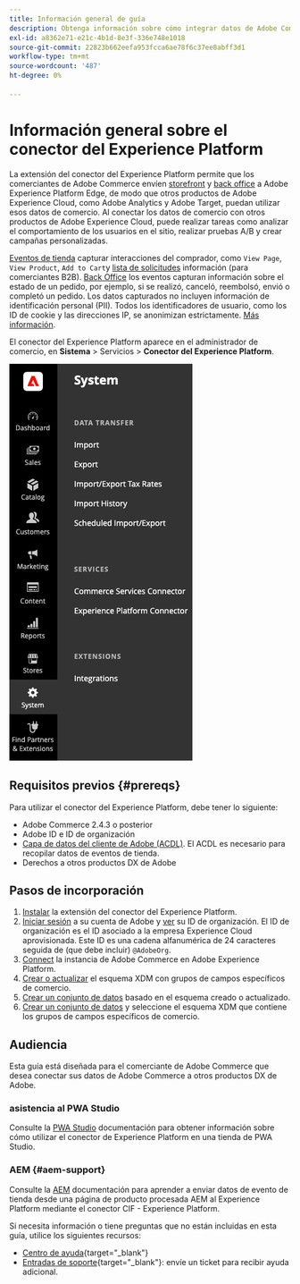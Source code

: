 ```yaml
---
title: Información general de guía
description: Obtenga información sobre cómo integrar datos de Adobe Commerce con Adobe Experience Platform mediante el conector del Experience Platform.
exl-id: a8362e71-e21c-4b1d-8e3f-336e748e1018
source-git-commit: 22823b662eefa953fcca6ae78f6c37ee8abff3d1
workflow-type: tm+mt
source-wordcount: '487'
ht-degree: 0%

---
```


# Información general sobre el conector del Experience Platform

La extensión del conector del Experience Platform permite que los comerciantes de Adobe Commerce envíen [storefront](events.md#storefront-events) y [back office](events.md#back-office-events) a Adobe Experience Platform Edge, de modo que otros productos de Adobe Experience Cloud, como Adobe Analytics y Adobe Target, puedan utilizar esos datos de comercio. Al conectar los datos de comercio con otros productos de Adobe Experience Cloud, puede realizar tareas como analizar el comportamiento de los usuarios en el sitio, realizar pruebas A/B y crear campañas personalizadas.

[Eventos de tienda](events.md#storefront-events) capturar interacciones del comprador, como `View Page`, `View Product`, `Add to Cart`y [lista de solicitudes](events.md#b2b-events) información (para comerciantes B2B). [Back Office](events.md#back-office-events) los eventos capturan información sobre el estado de un pedido, por ejemplo, si se realizó, canceló, reembolsó, envió o completó un pedido. Los datos capturados no incluyen información de identificación personal (PII). Todos los identificadores de usuario, como los ID de cookie y las direcciones IP, se anonimizan estrictamente. [Más información](https://www.adobe.com/privacy/experience-cloud.html).

El conector del Experience Platform aparece en el administrador de comercio, en **Sistema** > Servicios > **Conector del Experience Platform**.

![Extensión del conector del Experience Platform Vista de administración](assets/epc-adminui.png)

## Requisitos previos {#prereqs}

Para utilizar el conector del Experience Platform, debe tener lo siguiente:

- Adobe Commerce 2.4.3 o posterior
- Adobe ID e ID de organización
- [Capa de datos del cliente de Adobe (ACDL)](https://experienceleague.adobe.com/docs/experience-platform/tags/extensions/client/client-data-layer/overview.html). El ACDL es necesario para recopilar datos de eventos de tienda.
- Derechos a otros productos DX de Adobe

## Pasos de incorporación

1. [Instalar](install.md) la extensión del conector del Experience Platform.
1. [Iniciar sesión](https://helpx.adobe.com/manage-account/using/access-adobe-id-account.html) a su cuenta de Adobe y [ver](https://experienceleague.adobe.com/docs/core-services/interface/administration/organizations.html#concept_EA8AEE5B02CF46ACBDAD6A8508646255) su ID de organización. El ID de organización es el ID asociado a la empresa Experience Cloud aprovisionada. Este ID es una cadena alfanumérica de 24 caracteres seguida de (que debe incluir) `@AdobeOrg`.
1. [Connect](connect-data.md) la instancia de Adobe Commerce en Adobe Experience Platform.
1. [Crear o actualizar](update-xdm.md) el esquema XDM con grupos de campos específicos de comercio.
1. [Crear un conjunto de datos](https://experienceleague.adobe.com/docs/platform-learn/implement-mobile-sdk/experience-cloud/platform.html#create-a-dataset) basado en el esquema creado o actualizado.
1. [Crear un conjunto de datos](https://experienceleague.adobe.com/docs/experience-platform/edge/datastreams/overview.html) y seleccione el esquema XDM que contiene los grupos de campos específicos de comercio.

## Audiencia

Esta guía está diseñada para el comerciante de Adobe Commerce que desea conectar sus datos de Adobe Commerce a otros productos DX de Adobe.

### asistencia al PWA Studio

Consulte la [PWA Studio](https://developer.adobe.com/commerce/pwa-studio/integrations/adobe-commerce/aep/) documentación para obtener información sobre cómo utilizar el conector de Experience Platform en una tienda de PWA Studio.

### AEM {#aem-support}

Consulte la [AEM](https://experienceleague.adobe.com/docs/experience-manager-cloud-service/content/content-and-commerce/integrations/aep.html) documentación para aprender a enviar datos de evento de tienda desde una página de producto procesada AEM al Experience Platform mediante el conector CIF - Experience Platform.

Si necesita información o tiene preguntas que no están incluidas en esta guía, utilice los siguientes recursos:

- [Centro de ayuda](https://experienceleague.adobe.com/docs/commerce-knowledge-base/kb/overview.html){target="_blank"}
- [Entradas de soporte](https://experienceleague.adobe.com/docs/commerce-knowledge-base/kb/help-center-guide/magento-help-center-user-guide.html#submit-ticket){target="_blank"}: envíe un ticket para recibir ayuda adicional.
